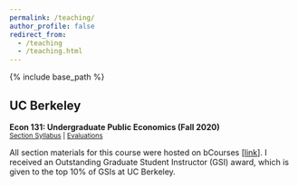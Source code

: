 ```yaml
---
permalink: /teaching/
author_profile: false
redirect_from:
  - /teaching
  - /teaching.html
---
```


{% include base_path %}

## UC Berkeley
**Econ 131: Undergraduate Public Economics (Fall 2020)**<br />
<small>[Section Syllabus](/files/Syllabus_Econ131_Fall2020_Kancherla.pdf) | [Evaluations](/files/Evaluations_Econ131_Fall2020_Kancherla_combined.pdf) </small><br />

All section materials for this course were hosted on bCourses [[link](https://bcourses.berkeley.edu/courses/1497565)]. I received an Outstanding Graduate Student Instructor (GSI) award, which is given to the top 10% of GSIs at UC Berkeley. 
